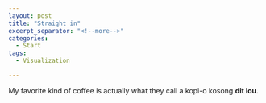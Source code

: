 ```yaml
---
layout: post
title: "Straight in"
excerpt_separator: "<!--more-->"
categories:
  - Start
tags:
  - Visualization

---
```


My favorite kind of coffee is actually what they call a kopi-o kosong **dit lou**.

<!--more-->

